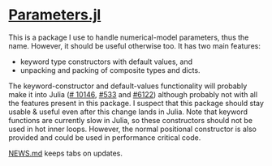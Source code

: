 # [Parameters.jl](https://github.com/mauro3/Parameters.jl)

This is a package I use to handle numerical-model parameters, thus the
name.  However, it should be useful otherwise too.  It has two main
features:

- keyword type constructors with default values, and
- unpacking and packing of composite types and dicts.

The keyword-constructor and default-values functionality will probably
make it into Julia
([# 10146](https://github.com/JuliaLang/julia/issues/10146),
[#533](https://github.com/JuliaLang/julia/issues/5333) and
[#6122](https://github.com/JuliaLang/julia/pull/6122)) although
probably not with all the features present in this package.  I suspect
that this package should stay usable & useful even after this change
lands in Julia.  Note that keyword functions are currently slow in
Julia, so these constructors should not be used in hot inner loops.
However, the normal positional constructor is also provided and could
be used in performance critical code.

[NEWS.md](https://github.com/mauro3/Parameters.jl/blob/master/NEWS.md)
keeps tabs on updates.
